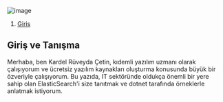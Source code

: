 ![image](https://github.com/KardelRuveyda/elasticsearch-turkce-kaynak-dotnet/assets/33912144/e1fb7aad-43e4-408f-a2a4-c40a367ba326)
1. [Giriş](#giriş-ve-tanışma)

## Giriş ve Tanışma

Merhaba, ben Kardel Rüveyda Çetin, kıdemli yazılım uzmanı olarak çalışıyorum ve ücretsiz yazılım kaynakları oluşturma konusunda büyük bir özveriyle çalışıyorum. Bu yazıda, IT sektöründe oldukça önemli bir yere sahip olan ElasticSearch'i size tanıtmak ve dotnet tarafında örneklerle anlatmak istiyorum.

